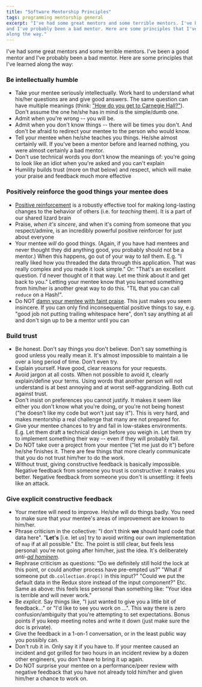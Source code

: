 ```yaml
---
title: "Software Mentorship Principles"
tags: programming mentorship general
excerpt: "I've had some great mentors and some terrible mentors. I've been a good mentor
and I've probably been a bad mentor. Here are some principles that I've learned
along the way."
---
```


I've had some great mentors and some terrible mentors. I've been a good mentor
and I've probably been a bad mentor. Here are some principles that I've learned
along the way:

### Be intellectually humble
  * Take your mentee seriously intellectually. Work hard to understand what
    his/her questions are and give good answers. The same question can have
    multiple meanings (think: ["How do you get to Carnegie Hall?"](https://www.carnegiehall.org/Explore/Articles/2020/04/10/The-Joke)). Don't assume the
    one he/she has in mind is the simple/dumb one.
  * Admit when you're wrong -- you will be.
  * Admit when you don't know things -- there will be times you don't. And don't
    be afraid to redirect your mentee to the person who would know.
  * Tell your mentee when he/she teaches you things. He/she almost certainly
    will. If you've been a mentor before and learned nothing, you were almost
    certainly a bad mentor.
  * Don't use technical words you don't know the meanings of: you're going to look like an
    idiot when you're asked and you can't explain
  * Humility builds trust (more on that below) and
    respect, which will make your praise and feedback much more effective

### Positively reinforce the good things your mentee does
  * [Positive reinforcement](https://en.wikipedia.org/wiki/Reinforcement) is a
    robustly effective tool for making long-lasting changes to the behavior of
    others (i.e. for _teaching_ them). It is a part of our shared lizard brain
  * Praise, _when it's sincere_, and when it's coming from someone that you
    respect/admire, is an incredibly powerful positive reinforcer for just
    about everyone
  * Your mentee _will_ do good things. (Again, if you have had mentees and never
    thought they did anything good, you probably should not be a mentor.) When
    this happens, go out of your way to _tell_ them. E.g. "I really liked how
    you threaded the data
    through this application. That was really complex and you made it look
    simple." Or: "That's an excellent question. I'd never thought of it that
    way. Let me think about it and get back to you."
    Letting your mentee know that you learned something from him/her is
    another great way to do this. "TIL that you can call `reduce` on a Hash!".
  * Do NOT [damn your mentee with faint
    praise](https://en.wikipedia.org/wiki/Damning_with_faint_praise). This
    just makes you seem insincere. If you can only find inconsequential positive
    things to say, e.g. "good job not putting trailing whitespace here", don't say
    anything at all and don't sign up to be a mentor until you can

### Build trust
  * Be honest. Don't say things you don't believe. Don't say something is good
    unless you really mean it. It's almost impossible to maintain a lie over a
    long period of time. Don't even try.
  * Explain yourself. Have good, clear reasons for your requests.
  * Avoid jargon at all costs. When not possible to avoid it, clearly
    explain/define your terms. Using words that another person will not
    understand is at best annoying and at worst self-aggrandizing. Both cut
    against trust.
  * Don't insist on preferences you cannot justify. It makes it seem like either
    you don't know what you're doing, or you're not being honest ("he doesn't
    like my code but won't just say it"). This is very hard, and makes
    mentorship a real challenge that many are not prepared for.
  * Give your mentee chances to try and fail in low-stakes environments. E.g. Let them
    draft a technical design before you weigh in. Let them try to implement
    something their way -- even if they will probably fail.
  * Do NOT take over a project from your mentee ("let me just do it") before
    he/she finishes it. There are few things that more clearly communicate that
    you do not trust him/her to do the work.
  * Without trust, giving constructive feedback is
    basically impossible. Negative feedback from someone you trust is
    constructive: it makes you better. Negative feedback from someone you don't
    is unsettling: it feels like an attack.

### Give explicit constructive feedback
  * Your mentee will need to improve. He/she will do things badly. You need to
    make sure that your mentee's areas of improvement are known to him/her.
  * Phrase criticism in the collective: "I don't think __we__ should hard code
    that data here". "__Let's__ [i.e. let _us_] try to avoid writing our own
    implementation of
    `map` if at all possible." Etc. The point is still clear, but feels less
    personal: you're not going after him/her, just the idea. It's deliberately
    _anti-[ad hominem](https://en.wikipedia.org/wiki/Ad_hominem)_.
  * Rephrase criticism as questions: "Do we definitely still hold the lock at
    this point, or could another process have pre-empted us?" "What if someone
    put `db.collection.drop()` in this input?" "Could we put the default data in
    the Redux store instead of the input component?" Etc. Same as above: this feels
    less personal than something like: "Your idea is terrible and will never
    work."
  * Be _explicit_. Say things like, "I just wanted to give you a little bit of
    feedback..." or "I'd like to see you work on ...". This way there is zero
    confusion/ambiguity that you're attempting to set expectations. Bonus points if
    you keep meeting notes and write it down (just make sure the doc is
    private).
  * Give the feedback in a 1-on-1 conversation, or in the least public way you
    possibly can.
  * Don't rub it in. Only say it if you have to. If your mentee caused an
    incident and got grilled for two hours in an incident review by a dozen
    other engineers, you don't have to bring it up again.
  * Do NOT surprise your mentee on a performance/peer review with
    negative feedback that you have not already told him/her and given him/her a
    chance to work on.
